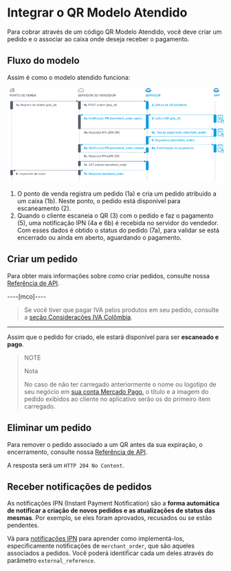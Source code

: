 # Integrar o QR Modelo Atendido

Para cobrar através de um código QR Modelo Atendido, você deve criar um pedido e o associar ao caixa onde deseja receber o pagamento.

## Fluxo do modelo

Assim é como o modelo atendido funciona:

![Fluxo de pagamento no ponto de venda QR Mercado Pago](/images/mobile/qr-user-flow.pt.png)

1. O ponto de venda registra um pedido (1a) e cria um pedido atribuído a um caixa (1b). Neste ponto, o pedido está disponível para escaneamento (2).
2. Quando o cliente escaneia o QR (3) com o pedido e faz o pagamento (5), uma notificação IPN (4a e 6b) é recebida no servidor do vendedor. Com esses dados é obtido o status do pedido (7a), para validar se está encerrado ou ainda em aberto, aguardando o pagamento.

## Criar um pedido

Para obter mais informações sobre como criar pedidos, consulte nossa [Referência de API](/developers/pt/reference/instore_orders_v2/_instore_qr_seller_collectors_user_id_stores_external_store_id_pos_external_pos_id_orders/put).

----[mco]----
> Se você tiver que pagar IVA pelos produtos em seu pedido, consulte a [seção Considerações IVA Colômbia](/developers/pt/guides/additional-content/localization/iva-colombia).
------------
Assim que o pedido for criado, ele estará disponível para ser **escaneado e pago**.

> NOTE
>
> Nota
>
> No caso de não ter carregado anteriormente o nome ou logotipo de seu negócio em [ sua conta Mercado Pago,](https://www.mercadopago.com.br/settings/account) o título e a imagem do pedido exibidos ao cliente no aplicativo serão os do primeiro item carregado.

## Eliminar um pedido

Para remover o pedido associado a um QR antes da sua expiração, o encerramento, consulte nossa [Referência de API](/developers/pt/reference/instore_orders_v2/_instore_qr_seller_collectors_user_id_pos_external_pos_id_orders/delete).

A resposta será um `HTTP 204 No Content`.

## Receber notificações de pedidos

As notificações IPN (Instant Payment Notification) são a **forma automática de notificar a criação de novos pedidos e as atualizações de status das mesmas**. Por exemplo, se eles foram aprovados, recusados ou se estão pendentes.

Vá para [notificações IPN](/developers/pt/docs/qr-code/additional-content/your-integrations/notifications/ipn) para aprender como implementá-los, especificamente notificações de `merchant_order`, que são aqueles associados a pedidos. Você poderá identificar cada um deles através do parâmetro `external_reference`.